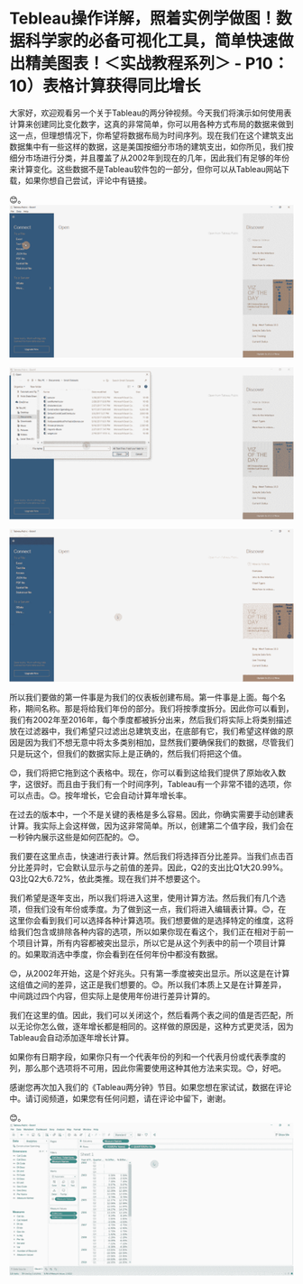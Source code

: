 # Tebleau操作详解，照着实例学做图！数据科学家的必备可视化工具，简单快速做出精美图表！＜实战教程系列＞ - P10：10）表格计算获得同比增长 

大家好，欢迎观看另一个关于Tableau的两分钟视频。今天我们将演示如何使用表计算来创建同比变化数字，这真的非常简单，你可以用各种方式布局的数据来做到这一点，但理想情况下，你希望将数据布局为时间序列。现在我们在这个建筑支出数据集中有一些这样的数据，这是美国按细分市场的建筑支出，如你所见，我们按细分市场进行分类，并且覆盖了从2002年到现在的几年，因此我们有足够的年份来计算变化。这些数据不是Tableau软件包的一部分，但你可以从Tableau网站下载，如果你想自己尝试，评论中有链接。

😊。![](img/c451b5e84cb33ba92e10a3fc08322e0e_1.png)

![](img/c451b5e84cb33ba92e10a3fc08322e0e_2.png)

![](img/c451b5e84cb33ba92e10a3fc08322e0e_3.png)

所以我们要做的第一件事是为我们的仪表板创建布局。第一件事是上面。每个名称，期间名称。那是将给我们年份的部分。我们将按季度拆分。因此你可以看到，我们有2002年至2016年，每个季度都被拆分出来，然后我们将实际上将类别描述放在过滤器中，我们希望只过滤出总建筑支出，在底部有它，我们希望这样做的原因是因为我们不想无意中将太多类别相加，显然我们要确保我们的数据，尽管我们只是玩这个，但我们的数据实际上是正确的，然后我们将把这个值。

😊，我们将把它拖到这个表格中。现在，你可以看到这给我们提供了原始收入数字，这很好。而且由于我们有一个时间序列，Tableau有一个非常不错的选项，你可以点击。😊。按年增长，它会自动计算年增长率。

在过去的版本中，一个不是关键的表格是多么容易。因此，你确实需要手动创建表计算。我实际上会这样做，因为这非常简单。所以，创建第二个值字段，我们会在一秒钟内展示这些是如何匹配的。😊。

我们要在这里点击，快速进行表计算。然后我们将选择百分比差异。当我们点击百分比差异时，它会默认显示与之前值的差异。因此，Q2的支出比Q1大20.99%。Q3比Q2大6.72%，依此类推。现在我们并不想要这个。

我们希望是逐年支出，所以我们将进入这里，使用计算方法。然后我们有几个选项，但我们没有年份或季度。为了做到这一点，我们将进入编辑表计算。😊，在这里你会看到我们可以选择各种计算选项。我们想要做的是选择特定的维度，这将给我们包含或排除各种内容的选项，所以如果你现在看这个，我们正在相对于前一个项目计算，所有内容都被突出显示，所以它是从这个列表中的前一个项目计算的。如果取消选中季度，你会看到在任何年份中都没有数据。

😊，从2002年开始，这是个好兆头。只有第一季度被突出显示。所以这是在计算这组值之间的差异，这正是我们想要的。😊。所以我们本质上又是在计算差异，中间跳过四个内容，但实际上是使用年份进行差异计算的。

我们在这里的值。因此，我们可以关闭这个，然后看两个表之间的值是否匹配，所以无论你怎么做，逐年增长都是相同的。这样做的原因是，这种方式更灵活，因为Tableau会自动添加逐年增长计算。

如果你有日期字段，如果你只有一个代表年份的列和一个代表月份或代表季度的列，那么那个选项将不可用，因此你需要使用这种其他方法来实现。😊，好吧。

感谢您再次加入我们的《Tableau两分钟》节目。如果您想在家试试，数据在评论中。请订阅频道，如果您有任何问题，请在评论中留下，谢谢。

😊。![](img/c451b5e84cb33ba92e10a3fc08322e0e_5.png)
